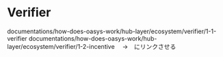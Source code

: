 # Verifier

documentations/how-does-oasys-work/hub-layer/ecosystem/verifier/1-1-verifier
documentations/how-does-oasys-work/hub-layer/ecosystem/verifier/1-2-incentive
　→　にリンクさせる
